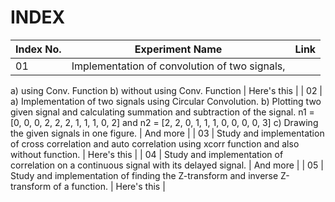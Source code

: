 # INDEX

| Index No.      | Experiment Name | Link     |
| :---        |    :----:   |          ---: |
| 01     | Implementation of convolution of two signals,
a)	using Conv. Function
b)	without using Conv. Function
       | Here's this   |
| 02   | a) Implementation of two signals using Circular Convolution.
b) Plotting two given signal and calculating summation and subtraction of the signal.
n1 = [0, 0, 0, 2, 2, 2, 1, 1, 1, 0, 2] and n2 = [2, 2, 0, 1, 1, 1, 0, 0, 0, 0, 3] 
c) Drawing the given signals in one figure.   | And more      |
| 03     | Study and implementation of cross correlation and auto correlation using xcorr function
and also without function.       | Here's this   |
| 04   | Study and implementation of correlation on a continuous signal with its delayed signal.       | And more      |
| 05     | Study and implementation of finding the Z-transform and inverse Z-transform of a function.       | Here's this   |
